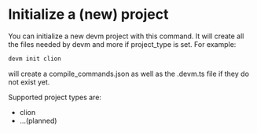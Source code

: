 # Initialize a (new) project

You can initialize a new devm project with this command. It will create all the files needed by devm and more if project_type is set.
For example:

```sh
devm init clion
```

will create a compile_commands.json as well as the .devm.ts file if they do not exist yet.

Supported project types are:

- clion
- …(planned)
